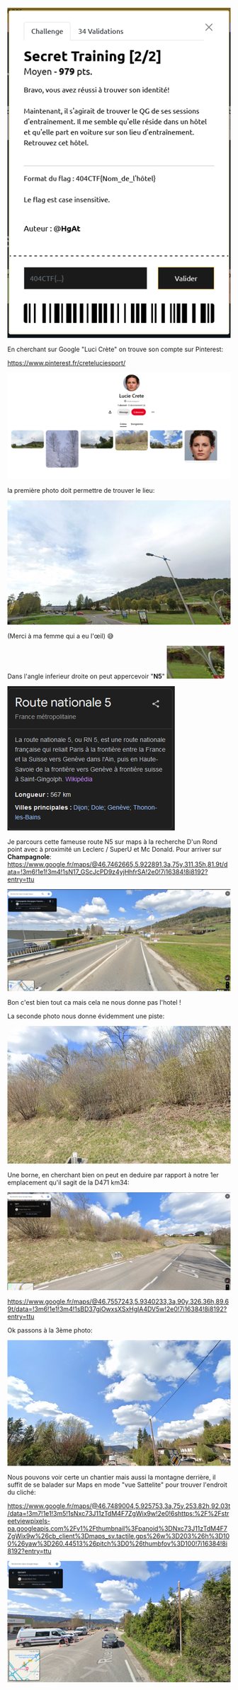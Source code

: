 ![01](https://github.com/ReZ3R0/404CTF-2024/blob/main/Images/secret2-2.png?raw=true)

En cherchant sur Google "Luci Crète" on trouve son compte sur Pinterest:

https://www.pinterest.fr/creteluciesport/

![pinterest](https://github.com/ReZ3R0/404CTF-2024/blob/main/Images/Pinterest000.png?raw=true)

la première photo doit permettre de trouver le lieu:

![01](https://github.com/ReZ3R0/404CTF-2024/blob/main/Images/001.jpg?raw=true)

(Merci à ma femme qui a eu l'œil) :sweat_smile:

Dans l'angle inferieur droite on peut appercevoir "**N5**"
![N5](https://github.com/ReZ3R0/404CTF-2024/blob/main/Images/N5.jpg?raw=true)

![Google-N5](https://github.com/ReZ3R0/404CTF-2024/blob/main/Images/Google-N5.png?raw=true)

 Je parcours cette fameuse route N5 sur maps à la recherche D'un Rond point avec à proximité un Leclerc / SuperU et Mc Donald.
 Pour arriver sur **Champagnole**:
 https://www.google.fr/maps/@46.7462665,5.922891,3a,75y,311.35h,81.9t/data=!3m6!1e1!3m4!1sN17_GScJcPD9z4yjHhfrSA!2e0!7i16384!8i8192?entry=ttu

 ![Champagnole](https://github.com/ReZ3R0/404CTF-2024/blob/main/Images/Champagnole.png?raw=true)

 Bon c'est bien tout ca mais cela ne nous donne pas l'hotel !

 La seconde photo nous donne évidemment une piste:

 ![02](https://github.com/ReZ3R0/404CTF-2024/blob/main/Images/002.jpg?raw=true)

 Une borne, en cherchant bien on peut en deduire par rapport à notre 1er emplacement qu'il sagit de la D471 km34:
 
 ![d471](https://github.com/ReZ3R0/404CTF-2024/blob/main/Images/D471.png?raw=true)

 https://www.google.fr/maps/@46.7557243,5.9340233,3a,90y,326.36h,89.69t/data=!3m6!1e1!3m4!1sBD37giOwxsXSxHglA4DV5w!2e0!7i16384!8i8192?entry=ttu

 Ok passons à la 3ème photo:

![03](https://github.com/ReZ3R0/404CTF-2024/blob/main/Images/003.jpg?raw=true)

Nous pouvons voir certe un chantier mais aussi la montagne derrière, il suffit de se balader sur Maps en mode "vue Sattelite" pour trouver l'endroit du cliché:

https://www.google.fr/maps/@46.7489004,5.925753,3a,75y,253.82h,92.03t/data=!3m7!1e1!3m5!1sNxc73J11zTdM4F7ZgWix9w!2e0!6shttps:%2F%2Fstreetviewpixels-pa.googleapis.com%2Fv1%2Fthumbnail%3Fpanoid%3DNxc73J11zTdM4F7ZgWix9w%26cb_client%3Dmaps_sv.tactile.gps%26w%3D203%26h%3D100%26yaw%3D260.44513%26pitch%3D0%26thumbfov%3D100!7i16384!8i8192?entry=ttu


![BoisDormant](https://github.com/ReZ3R0/404CTF-2024/blob/main/Images/BoisDormant.png?raw=true)






 
 
